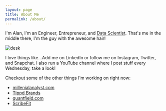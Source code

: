```yaml
---
layout: page
title: About Me
permalink: /about/
---
```


I'm Alan, I'm an Engineer, Entrepreneur, and [Data Scientist](http://datascopeanalytics.com/blog/what-is-a-data-scientist/). That's me in the middle there, I'm the guy with the awesome hair!

![desk](https://cloud.githubusercontent.com/assets/1424573/3378137/abac6d7c-fbe6-11e3-8e09-55745b6a8176.png)

I love things like...Add me on LinkedIn or follow me on Instagram, Twitter, and Snapchat. I also run a YouTube channel where I post stuff every Wednesday, take a look!

Checkout some of the other things I'm working on right now:

* [millenialanalyst.com](http://millenialanalyst.com)
* [Tippd Brands](http://tippdbrands.com)
* [quantfield.com](http://quantfield.com/)
* [ScribeFit](http://scribefit.com/)
